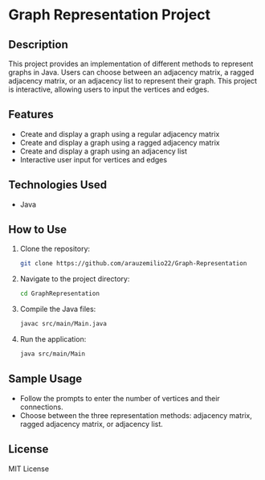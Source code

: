 # Graph Representation Project

## Description
This project provides an implementation of different methods to represent graphs in Java. 
Users can choose between an adjacency matrix, a ragged adjacency matrix, or an adjacency list to represent their graph. 
This project is interactive, allowing users to input the vertices and edges.

## Features
- Create and display a graph using a regular adjacency matrix
- Create and display a graph using a ragged adjacency matrix
- Create and display a graph using an adjacency list
- Interactive user input for vertices and edges

## Technologies Used
- Java

## How to Use
1. Clone the repository:
    ```bash
    git clone https://github.com/arauzemilio22/Graph-Representation
    ```
2. Navigate to the project directory:
    ```bash
    cd GraphRepresentation
    ```
3. Compile the Java files:
    ```bash
    javac src/main/Main.java
    ```
4. Run the application:
    ```bash
    java src/main/Main
    ```

## Sample Usage
- Follow the prompts to enter the number of vertices and their connections.
- Choose between the three representation methods: adjacency matrix, ragged adjacency matrix, or adjacency list.

## License
MIT License
